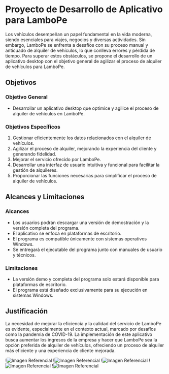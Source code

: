 # Proyecto de Desarrollo de Aplicativo para LamboPe

Los vehículos desempeñan un papel fundamental en la vida moderna, siendo esenciales para viajes, negocios y diversas actividades. Sin embargo, LamboPe se enfrenta a desafíos con su proceso manual y anticuado de alquiler de vehículos, lo que conlleva errores y pérdida de tiempo. Para superar estos obstáculos, se propone el desarrollo de un aplicativo desktop con el objetivo general de agilizar el proceso de alquiler de vehículos para LamboPe.

## Objetivos

### Objetivo General
- Desarrollar un aplicativo desktop que optimice y agilice el proceso de alquiler de vehículos en LamboPe.

### Objetivos Específicos
1. Gestionar eficientemente los datos relacionados con el alquiler de vehículos.
2. Agilizar el proceso de alquiler, mejorando la experiencia del cliente y generando fidelidad.
3. Mejorar el servicio ofrecido por LamboPe.
4. Desarrollar una interfaz de usuario intuitiva y funcional para facilitar la gestión de alquileres.
5. Proporcionar las funciones necesarias para simplificar el proceso de alquiler de vehículos.

## Alcances y Limitaciones

### Alcances
- Los usuarios podrán descargar una versión de demostración y la versión completa del programa.
- El aplicativo se enfoca en plataformas de escritorio.
- El programa es compatible únicamente con sistemas operativos Windows.
- Se entregará el ejecutable del programa junto con manuales de usuario y técnicos.

### Limitaciones
- La versión demo y completa del programa solo estará disponible para plataformas de escritorio.
- El programa está diseñado exclusivamente para su ejecución en sistemas Windows.

## Justificación

La necesidad de mejorar la eficiencia y la calidad del servicio de LamboPe es evidente, especialmente en el contexto actual, marcado por desafíos como la pandemia de COVID-19. La implementación de este aplicativo busca aumentar los ingresos de la empresa y hacer que LamboPe sea la opción preferida de alquiler de vehículos, ofreciendo un proceso de alquiler más eficiente y una experiencia de cliente mejorada.




!![Imagen Referencial ](https://i.imgur.com/k57JhZN.png) !![Imagen Referencial ](https://i.imgur.com/U04mTHy.png) 
!![Imagen Referencial ](https://i.imgur.com/Tq3TOF6.png) !![Imagen Referencial ](https://i.imgur.com/ngsLGO6.png)
!![Imagen Referencial ](https://i.imgur.com/zTFKDbk.png)
